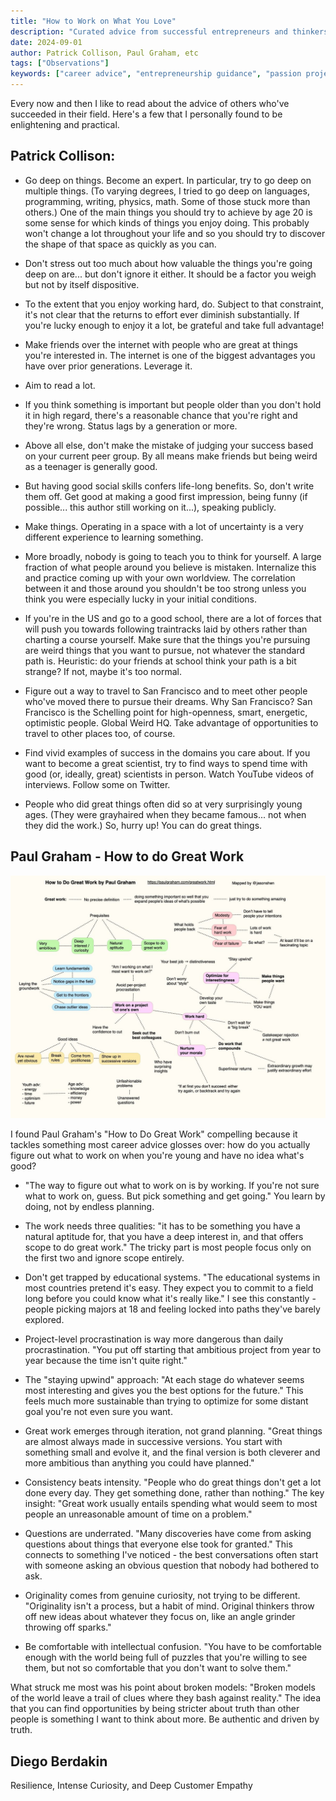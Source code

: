 ```yaml
---
title: "How to Work on What You Love"
description: "Curated advice from successful entrepreneurs and thinkers on finding passion, going deep on interests, and building a meaningful career doing what you love."
date: 2024-09-01
author: Patrick Collison, Paul Graham, etc
tags: ["Observations"]
keywords: ["career advice", "entrepreneurship guidance", "passion projects", "deep work", "Patrick Collison", "Paul Graham advice"]
---
```

Every now and then I like to read about the advice of others who've succeeded in their field. Here's a few that I personally found to be enlightening and practical. 

## Patrick Collison: 

- Go deep on things. Become an expert. In particular, try to go deep on multiple things. (To varying degrees, I tried to go deep on languages, programming, writing, physics, math. Some of those stuck more than others.) One of the main things you should try to achieve by age 20 is some sense for which kinds of things you enjoy doing. This probably won't change a lot throughout your life and so you should try to discover the shape of that space as quickly as you can.

- Don't stress out too much about how valuable the things you're going deep on are... but don't ignore it either. It should be a factor you weigh but not by itself dispositive.

- To the extent that you enjoy working hard, do. Subject to that constraint, it's not clear that the returns to effort ever diminish substantially. If you're lucky enough to enjoy it a lot, be grateful and take full advantage!

- Make friends over the internet with people who are great at things you're interested in. The internet is one of the biggest advantages you have over prior generations. Leverage it.

- Aim to read a lot.

- If you think something is important but people older than you don't hold it in high regard, there's a reasonable chance that you're right and they're wrong. Status lags by a generation or more.

- Above all else, don't make the mistake of judging your success based on your current peer group. By all means make friends but being weird as a teenager is generally good.

- But having good social skills confers life-long benefits. So, don't write them off. Get good at making a good first impression, being funny (if possible... this author still working on it...), speaking publicly.

- Make things. Operating in a space with a lot of uncertainty is a very different experience to learning something. 

- More broadly, nobody is going to teach you to think for yourself. A large fraction of what people around you believe is mistaken. Internalize this and practice coming up with your own worldview. The correlation between it and those around you shouldn't be too strong unless you think you were especially lucky in your initial conditions.

- If you're in the US and go to a good school, there are a lot of forces that will push you towards following traintracks laid by others rather than charting a course yourself. Make sure that the things you're pursuing are weird things that you want to pursue, not whatever the standard path is. Heuristic: do your friends at school think your path is a bit strange? If not, maybe it's too normal.

- Figure out a way to travel to San Francisco and to meet other people who've moved there to pursue their dreams. Why San Francisco? San Francisco is the Schelling point for high-openness, smart, energetic, optimistic people. Global Weird HQ. Take advantage of opportunities to travel to other places too, of course.

- Find vivid examples of success in the domains you care about. If you want to become a great scientist, try to find ways to spend time with good (or, ideally, great) scientists in person. Watch YouTube videos of interviews. Follow some on Twitter.

- People who did great things often did so at very surprisingly young ages. (They were grayhaired when they became famous... not when they did the work.) So, hurry up! You can do great things.

## Paul Graham - How to do Great Work
![Great Work](/images/posts/advice/great_work.jpg)

I found Paul Graham's "How to Do Great Work" compelling because it tackles something most career advice glosses over: how do you actually figure out what to work on when you're young and have no idea what's good?

- "The way to figure out what to work on is by working. If you're not sure what to work on, guess. But pick something and get going." You learn by doing, not by endless planning.

- The work needs three qualities: "it has to be something you have a natural aptitude for, that you have a deep interest in, and that offers scope to do great work." The tricky part is most people focus only on the first two and ignore scope entirely.

- Don't get trapped by educational systems. "The educational systems in most countries pretend it's easy. They expect you to commit to a field long before you could know what it's really like." I see this constantly - people picking majors at 18 and feeling locked into paths they've barely explored.

- Project-level procrastination is way more dangerous than daily procrastination. "You put off starting that ambitious project from year to year because the time isn't quite right." 

- The "staying upwind" approach: "At each stage do whatever seems most interesting and gives you the best options for the future." This feels much more sustainable than trying to optimize for some distant goal you're not even sure you want.

- Great work emerges through iteration, not grand planning. "Great things are almost always made in successive versions. You start with something small and evolve it, and the final version is both cleverer and more ambitious than anything you could have planned."

- Consistency beats intensity. "People who do great things don't get a lot done every day. They get something done, rather than nothing." The key insight: "Great work usually entails spending what would seem to most people an unreasonable amount of time on a problem."

- Questions are underrated. "Many discoveries have come from asking questions about things that everyone else took for granted." This connects to something I've noticed - the best conversations often start with someone asking an obvious question that nobody had bothered to ask.

- Originality comes from genuine curiosity, not trying to be different. "Originality isn't a process, but a habit of mind. Original thinkers throw off new ideas about whatever they focus on, like an angle grinder throwing off sparks."

- Be comfortable with intellectual confusion. "You have to be comfortable enough with the world being full of puzzles that you're willing to see them, but not so comfortable that you don't want to solve them."

What struck me most was his point about broken models: "Broken models of the world leave a trail of clues where they bash against reality." The idea that you can find opportunities by being stricter about truth than other people is something I want to think about more. Be authentic and driven by truth. 

## Diego Berdakin 

Resilience, Intense Curiosity, and Deep Customer Empathy